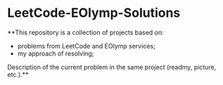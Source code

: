# LeetCode-EOlymp-Solutions
**This repository is a collection of projects based on:   
* problems from LeetCode and EOlymp services;
* my approach of resolving;
    
Description of the current problem in the same project (readmy, picture, etc.).**
##
